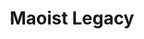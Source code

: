 ---
objectid: '26'
title: Maoist Legacy
alternatetitle:
external_url: https://www.maoistlegacy.de/
category: Digital Archives, History
institution: University of Freiburg
description: The Maoist Legacy Collection at the University of Freiburg holds several
  thousand original documents, handbooks, and personal dossiers from the 1950s until
  the 1980s. It ranks among the most comprehensive collections worldwide on the question
  of how a communist dictatorship has attempted to address injustices and atrocities
  committed in its own name. The main focus of the collection is devoted to the immediate
  post-Maoist period in the late 1970s and early 1980s, when dozens of millions of
  "unjust cases" were revised in the People's Republic of China under the new leadership
  around Hua Guofeng, Deng Xiaoping and Hu Yaobang. Today, over 5,000 documents of
  the collection have been annotated and digitized for further research Due to privacy
  laws, currently the vast majority of individual case files cannot be made available
  in digitized format.
layout: resource
---